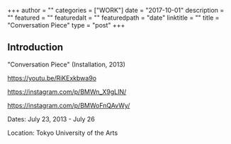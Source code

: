 +++
author = ""
categories = ["WORK"]
date = "2017-10-01"
description = ""
featured = ""
featuredalt = ""
featuredpath = "date"
linktitle = ""
title = "Conversation Piece"
type = "post"
+++

## Introduction

"Conversation Piece" (Installation, 2013)

https://youtu.be/RiKExkbwa9o

https://instagram.com/p/BMWn_X9gLIN/

https://instagram.com/p/BMWoFnQAvWy/

Dates: July 23, 2013 - July 26

Location: Tokyo University of the Arts
